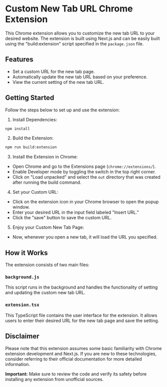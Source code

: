 # Custom New Tab URL Chrome Extension

This Chrome extension allows you to customize the new tab URL to your desired website. The extension is built using Next.js and can be easily built using the "build:extension" script specified in the `package.json` file.

## Features
- Set a custom URL for the new tab page.
- Automatically update the new tab URL based on your preference.
- View the current setting of the new tab URL.

## Getting Started
Follow the steps below to set up and use the extension:

1. Install Dependencies:
```bash
npm install
```

2. Build the Extension:
```bash
npm run build:extension
``` 

3. Install the Extension in Chrome:
- Open Chrome and go to the Extensions page (`chrome://extensions/`).
- Enable Developer mode by toggling the switch in the top right corner.
- Click on "Load unpacked" and select the `out` directory that was created after running the build command.

4. Set your Custom URL:
- Click on the extension icon in your Chrome browser to open the popup window.
- Enter your desired URL in the input field labeled "Insert URL."
- Click the "save" button to save the custom URL.

5. Enjoy your Custom New Tab Page:
- Now, whenever you open a new tab, it will load the URL you specified.

## How it Works
The extension consists of two main files:

### `background.js`
This script runs in the background and handles the functionality of setting and updating the custom new tab URL.

### `extension.tsx`
This TypeScript file contains the user interface for the extension. It allows users to enter their desired URL for the new tab page and save the setting.

## Disclaimer
Please note that this extension assumes some basic familiarity with Chrome extension development and Next.js. If you are new to these technologies, consider referring to their official documentation for more detailed information.

**Important:** Make sure to review the code and verify its safety before installing any extension from unofficial sources.
